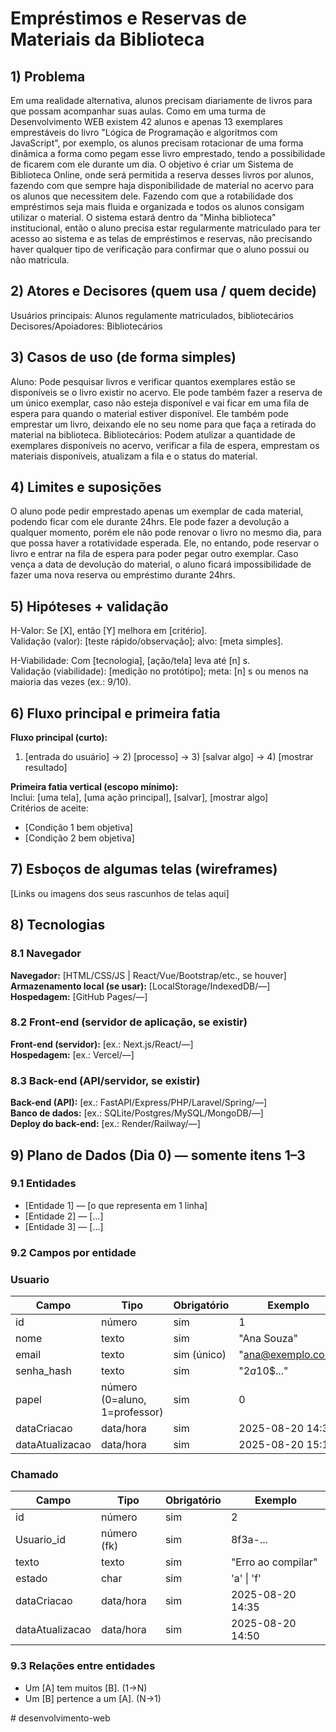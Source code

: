 # Empréstimos e Reservas de Materiais da Biblioteca
<!-- EXEMPLO: "Empréstimos e Reservas de Materiais da Biblioteca" -->

## 1) Problema
<!-- Escreva o problema sem falar de telas/tecnologias.
     Responda: Quem sofre? Onde? O que atrapalha? Por que isso importa?
     Em uma realidade alternativa, alunos precisam diariamente de livros para que possam acompanhar suas
     aulas. Como em uma turma de Desenvolvimento WEB existem 42 alunos e apenas 13 exemplares emprestáveis 
     do livro "Lógica de Programação e algoritmos com JavaScript", por exemplo, os alunos precisam rotacionar de uma 
     forma dinâmica a forma como pegam esse livro emprestado, tendo a possibilidade de ficarem com ele 
     durante um dia.
     O objetivo é criar um Sistema de Biblioteca Online, onde será permitida a reserva desses livros por alunos,
     fazendo com que sempre haja disponibilidade de material no acervo para os alunos que necessitem dele. Fazendo com 
     que a rotabilidade dos empréstimos seja mais fluida e organizada e todos os alunos consigam utilizar o material.
     O sistema estará dentro da "Minha biblioteca" institucional, então o aluno precisa estar regularmente matriculado 
     para ter acesso ao sistema e as telas de empréstimos e reservas, não precisando haver qualquer tipo de verificação 
     para confirmar que o aluno possui ou não matricula.
      -->
Em uma realidade alternativa, alunos precisam diariamente de livros para que possam acompanhar suas
     aulas. Como em uma turma de Desenvolvimento WEB existem 42 alunos e apenas 13 exemplares emprestáveis 
     do livro "Lógica de Programação e algoritmos com JavaScript", por exemplo, os alunos precisam rotacionar de uma 
     forma dinâmica a forma como pegam esse livro emprestado, tendo a possibilidade de ficarem com ele 
     durante um dia.
     O objetivo é criar um Sistema de Biblioteca Online, onde será permitida a reserva desses livros por alunos,
     fazendo com que sempre haja disponibilidade de material no acervo para os alunos que necessitem dele. Fazendo com 
     que a rotabilidade dos empréstimos seja mais fluida e organizada e todos os alunos consigam utilizar o material.
     O sistema estará dentro da "Minha biblioteca" institucional, então o aluno precisa estar regularmente matriculado 
     para ter acesso ao sistema e as telas de empréstimos e reservas, não precisando haver qualquer tipo de verificação 
     para confirmar que o aluno possui ou não matricula.

## 2) Atores e Decisores (quem usa / quem decide)
<!-- Liste papéis (não nomes).
     EXEMPLO:
     Usuários principais: Alunos regulamente matriculados, bibliotecários
     Decisores/Apoiadores: Bibliotecários -->
Usuários principais: Alunos regulamente matriculados, bibliotecários
Decisores/Apoiadores: Bibliotecários

## 3) Casos de uso (de forma simples)
<!-- Formato "Ator: ações que pode fazer".
     DICA: Use "Manter (inserir, mostrar, editar, remover)" quando for CRUD.
     EXEMPLO:
     Todos: Logar/deslogar do sistema; Manter dados cadastrais
     Aluno: Pode pesquisar livros e verificar quantos exemplares estão se disponíveis se o livro existir no acervo.
     Ele pode também fazer a reserva de um único exemplar, caso não esteja disponível e vai ficar em uma fila de espera
     para quando o material estiver disponível. Ele também pode emprestar um livro, deixando ele no seu nome para que 
     faça a retirada do material na biblioteca.
     Bibliotecários: Podem atulizar a quantidade de exemplares disponíveis no acervo, verificar a fila de espera, emprestam os materiais disponíveis, atualizam a fila e o status do material. 

      -->
Aluno: Pode pesquisar livros e verificar quantos exemplares estão se disponíveis se o livro existir no acervo.
Ele pode também fazer a reserva de um único exemplar, caso não esteja disponível e vai ficar em uma fila de espera
para quando o material estiver disponível. Ele também pode emprestar um livro, deixando ele no seu nome para que 
faça a retirada do material na biblioteca.
Bibliotecários: Podem atulizar a quantidade de exemplares disponíveis no acervo, verificar a fila de espera, emprestam os materiais disponíveis, atualizam a fila e o status do material.

## 4) Limites e suposições
<!-- Simples assim:
     - Limites = regras/prazos/obrigações que você não controla.
     - Suposições = coisas que você espera ter e podem falhar.
     - Plano B = como você segue com a 1ª fatia se algo falhar.

     O aluno pode pedir emprestado apenas um exemplar de cada material, podendo ficar com ele durante 24hrs. Ele pode
     fazer a devolução a qualquer momento, porém ele não pode renovar o livro no mesmo dia, para que possa haver a rotatividade
     esperada. Ele, no entando, pode reservar o livro e entrar na fila de espera para poder pegar outro exemplar. Caso vença a 
     data de devolução do material, o aluno ficará impossibilidade de fazer uma nova reserva ou empréstimo durante 24hrs.
     -->
O aluno pode pedir emprestado apenas um exemplar de cada material, podendo ficar com ele durante 24hrs. Ele pode
fazer a devolução a qualquer momento, porém ele não pode renovar o livro no mesmo dia, para que possa haver a rotatividade
esperada. Ele, no entando, pode reservar o livro e entrar na fila de espera para poder pegar outro exemplar. Caso vença a 
data de devolução do material, o aluno ficará impossibilidade de fazer uma nova reserva ou empréstimo durante 24hrs.

## 5) Hipóteses + validação
<!-- Preencha as duas frases abaixo. Simples e direto.
     EXEMPLO Valor: Se o aluno ver sua posição na fila, sente mais controle e conclui melhor a atividade.
     Validação: teste com 5 alunos; sucesso se ≥4 abrem/fecham chamado sem ajuda.
     EXEMPLO Viabilidade: Com app no navegador (HTML/CSS/JS + armazenamento local),
     criar e listar chamados responde em até 1 segundo na maioria das vezes (ex.: 9 de cada 10).
     Validação: medir no protótipo com 30 ações; meta: pelo menos 27 de 30 ações (9/10) em 1s ou menos. -->
H-Valor: Se [X], então [Y] melhora em [critério].  
Validação (valor): [teste rápido/observação]; alvo: [meta simples].

H-Viabilidade: Com [tecnologia], [ação/tela] leva até [n] s.  
Validação (viabilidade): [medição no protótipo]; meta: [n] s ou menos na maioria das vezes (ex.: 9/10).

## 6) Fluxo principal e primeira fatia
<!-- Pense “Entrada → Processo → Saída”.
     Fluxo principal:
     1) Aluno faz uma pesquisa de um material;
     2) Checa quantos materias estão disponíveis;
     3) Se tiver disponibilidade -> faz reserva pra retirar na biblioteca;
     4) Se não tiver mais exemplares -> faz reserva e entra na fila para retirada;
     5) Bibliotecário recebe notificação para fazer a liberação do material;
     6) Faz a entrega para o aluno do material;
     7) Depois de fazer o uso necessário, o aluno devolve o material;
     8) Bibliotecário atualiza o status do material devolvido ou o atribui para o próximo da fila.

     EXEMPLO de Fluxo:
     1) Aluno faz login
     2) Clica em "Pedir ajuda" e descreve a dúvida
     3) Sistema salva e coloca na fila
     4) Lista mostra ordem e tempo desde criação
     5) Professor encerra o chamado
     EXEMPLO de 1ª fatia:
     Inclui login simples, criar chamado, listar em ordem.
     Critérios de aceite (objetivos): criar → aparece na lista com horário; encerrar → some ou marca "fechado". -->
**Fluxo principal (curto):**  
1) [entrada do usuário] → 2) [processo] → 3) [salvar algo] → 4) [mostrar resultado]

**Primeira fatia vertical (escopo mínimo):**  
Inclui: [uma tela], [uma ação principal], [salvar], [mostrar algo]  
Critérios de aceite:
- [Condição 1 bem objetiva]
- [Condição 2 bem objetiva]

## 7) Esboços de algumas telas (wireframes)
<!-- Vale desenho no papel (foto), Figma, Excalidraw, etc. Não precisa ser bonito, precisa ser claro.
     EXEMPLO de telas:
     • Login
     • Lista de chamados (ordem + tempo desde criação)
     • Novo chamado (formulário simples)
     • Painel do professor (atender/encerrar)
     EXEMPLO de imagem:
     ![Wireframe - Lista de chamados](img/wf-lista-chamados.png) -->
[Links ou imagens dos seus rascunhos de telas aqui]

## 8) Tecnologias
<!-- Liste apenas o que você REALMENTE pretende usar agora. -->

### 8.1 Navegador
**Navegador:** [HTML/CSS/JS | React/Vue/Bootstrap/etc., se houver]  
**Armazenamento local (se usar):** [LocalStorage/IndexedDB/—]  
**Hospedagem:** [GitHub Pages/—]

### 8.2 Front-end (servidor de aplicação, se existir)
**Front-end (servidor):** [ex.: Next.js/React/—]  
**Hospedagem:** [ex.: Vercel/—]

### 8.3 Back-end (API/servidor, se existir)
**Back-end (API):** [ex.: FastAPI/Express/PHP/Laravel/Spring/—]  
**Banco de dados:** [ex.: SQLite/Postgres/MySQL/MongoDB/—]  
**Deploy do back-end:** [ex.: Render/Railway/—]

## 9) Plano de Dados (Dia 0) — somente itens 1–3
<!-- Defina só o essencial para criar o banco depois. -->

### 9.1 Entidades
<!-- EXEMPLO:
     - Usuario — pessoa que usa o sistema (aluno/professor)
     - Chamado — pedido de ajuda criado por um usuário -->
- [Entidade 1] — [o que representa em 1 linha]
- [Entidade 2] — [...]
- [Entidade 3] — [...]

### 9.2 Campos por entidade
<!-- Use tipos simples: uuid, texto, número, data/hora, booleano, char. -->

### Usuario
| Campo           | Tipo                          | Obrigatório | Exemplo            |
|-----------------|-------------------------------|-------------|--------------------|
| id              | número                        | sim         | 1                  |
| nome            | texto                         | sim         | "Ana Souza"        |
| email           | texto                         | sim (único) | "ana@exemplo.com"  |
| senha_hash      | texto                         | sim         | "$2a$10$..."       |
| papel           | número (0=aluno, 1=professor) | sim         | 0                  |
| dataCriacao     | data/hora                     | sim         | 2025-08-20 14:30   |
| dataAtualizacao | data/hora                     | sim         | 2025-08-20 15:10   |

### Chamado
| Campo           | Tipo               | Obrigatório | Exemplo                 |
|-----------------|--------------------|-------------|-------------------------|
| id              | número             | sim         | 2                       |
| Usuario_id      | número (fk)        | sim         | 8f3a-...                |
| texto           | texto              | sim         | "Erro ao compilar"      |
| estado          | char               | sim         | 'a' \| 'f'              |
| dataCriacao     | data/hora          | sim         | 2025-08-20 14:35        |
| dataAtualizacao | data/hora          | sim         | 2025-08-20 14:50        |

### 9.3 Relações entre entidades
<!-- Frases simples bastam. EXEMPLO:
     Um Usuario tem muitos Chamados (1→N).
     Um Chamado pertence a um Usuario (N→1). -->
- Um [A] tem muitos [B]. (1→N)
- Um [B] pertence a um [A]. (N→1)


<!-- 
Procurar todos os comandos npm's precisos para que possa rodar o node.js.
Também iniciar o trabalho, tentando utilizar o que já produzi em DOO com a biblioteca digital que ue criei.
Tentar fazer o mais simples possível para que não fique complicado de modificar e entender o fluxo.
Já possuo o problema e já sei mais ou menos como chegar na solução. O que o professor explicou na sala é facilmente
entendido com o chat, mas sempre daquele jeito: pede pra ele explicar e aprende a fazer sozinha.
Preciso fazer com que o que está rodando no VS suba automaticamente para o GitHub. Para isso, tenho que alterar a minha chave SSH
talvez até mesmo reconfigurar o Git.

Isso é para ser entregue até semana que vem. 
Tudo o que ele produz em sala de aula ele também adiciona ao repositório dele no Git e no SIGAA.
Precisa criar uma pasta src e um arquivo .gitignore, para dentro desta pasta ir adicionando arquivos que não precisam ir para o git.
 --># desenvolvimento-web

